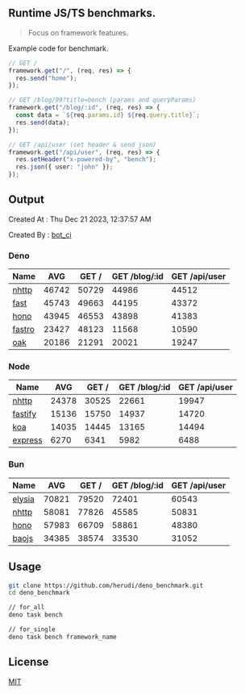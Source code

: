 ## Runtime JS/TS benchmarks.

> Focus on framework features.

Example code for benchmark.
```ts
// GET /
framework.get("/", (req, res) => {
  res.send("home");
});

// GET /blog/99?title=bench (params and queryParams)
framework.get("/blog/:id", (req, res) => {
  const data = `${req.params.id} ${req.query.title}`;
  res.send(data);
});

// GET /api/user (set header & send json)
framework.get("/api/user", (req, res) => {
  res.setHeader("x-powered-by", "bench");
  res.json({ user: "john" });
});
```

## Output
Created At : Thu Dec 21 2023, 12:37:57 AM

Created By : [bot_ci](https://github.com/herudi/deno_benchmarks/commits?author=github-actions%5Bbot%5D)


### Deno
|Name|AVG|GET /|GET /blog/:id|GET /api/user|
|----|----|----|----|----|
|[nhttp](https://github.com/nhttp/nhttp)|46742|50729|44986|44512|
|[fast](https://github.com/danteissaias/fast)|45743|49663|44195|43372|
|[hono](https://github.com/honojs/hono)|43945|46553|43898|41383|
|[fastro](https://github.com/fastrodev/fastro)|23427|48123|11568|10590|
|[oak](https://github.com/oakserver/oak)|20186|21291|20021|19247|
  


### Node
|Name|AVG|GET /|GET /blog/:id|GET /api/user|
|----|----|----|----|----|
|[nhttp](https://github.com/nhttp/nhttp)|24378|30525|22661|19947|
|[fastify](https://github.com/fastify/fastify)|15136|15750|14937|14720|
|[koa](https://github.com/koajs/koa)|14035|14445|13165|14494|
|[express](https://github.com/expressjs/express)|6270|6341|5982|6488|
  


### Bun
|Name|AVG|GET /|GET /blog/:id|GET /api/user|
|----|----|----|----|----|
|[elysia](https://github.com/elysiajs/elysia)|70821|79520|72401|60543|
|[nhttp](https://github.com/nhttp/nhttp)|58081|77826|45585|50831|
|[hono](https://github.com/honojs/hono)|57983|66709|58861|48380|
|[baojs](https://github.com/mattreid1/baojs)|34385|38574|33530|31052|
  



## Usage

```bash
git clone https://github.com/herudi/deno_benchmark.git
cd deno_benchmark

// for_all
deno task bench

// for_single
deno task bench framework_name
```

## License

[MIT](LICENSE)

